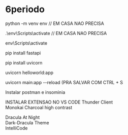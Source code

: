 # 6periodo 

python -m venv env // EM CASA NAO PRECISA

.\env\Scripts\activate // EM CASA NAO PRECISA

env\Scripts\activate

pip install fastapi

pip install uvicorn

uvicorn helloworld:app




uvicorn main:app --reload  (PRA SALVAR COM CTRL + S




Instalar postman e insominia

INSTALAR EXTENSAO NO VS CODE Thunder Client<br>
Monokai Charcoal high contrast

Dracula At Night<br>
Dark-Dracula Theme<br>
IntelliCode

